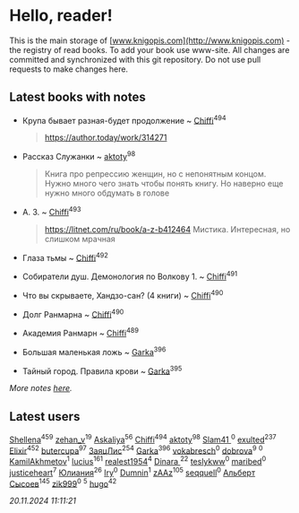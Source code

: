 # Hello, reader!
This is the main storage of [www.knigopis.com](http://www.knigopis.com) - the registry of read books.
To add your book use www-site. All changes are committed and synchronized with this git repository.
Do not use pull requests to make changes here.


## Latest books with notes
* Крупа бывает разная-будет продолжение ~ [Chiffi](users/105/105831994080785626680-google)<sup>494</sup>
    > https://author.today/work/314271

* Рассказ Служанки ~ [aktoty](users/275/275766107-vkontakte)<sup>98</sup>
    > Книга про репрессию женщин, но с непонятным концом. Нужно много чего знать чтобы понять книгу. Но наверно еще нужно много обдумать в голове

* А. З. ~ [Chiffi](users/105/105831994080785626680-google)<sup>493</sup>
    > https://litnet.com/ru/book/a-z-b412464
    > Мистика. Интересная, но слишком мрачная

* Глаза тьмы ~ [Chiffi](users/105/105831994080785626680-google)<sup>492</sup>

* Собиратели душ. Демонология по Волкову 1. ~ [Chiffi](users/105/105831994080785626680-google)<sup>491</sup>

* Что вы скрываете, Хандзо-сан? (4 книги) ~ [Chiffi](users/105/105831994080785626680-google)<sup>490</sup>

* Долг Ранмарна ~ [Chiffi](users/105/105831994080785626680-google)<sup>490</sup>

* Академия Ранмарн ~ [Chiffi](users/105/105831994080785626680-google)<sup>489</sup>

* Большая маленькая ложь ~ [Garka](users/115/115753719718250012620-google)<sup>396</sup>

* Тайный город. Правила крови ~ [Garka](users/115/115753719718250012620-google)<sup>395</sup>


_More notes [here](latest_books_with_notes.md)._


## Latest users
[Shellena](users/134/13413591548892934957-mailru)<sup>459</sup> 
[zehan_v](users/174/174598622-vkontakte)<sup>19</sup> 
[Askaliya](users/326/326783541-vkontakte)<sup>56</sup> 
[Chiffi](users/105/105831994080785626680-google)<sup>494</sup> 
[aktoty](users/275/275766107-vkontakte)<sup>98</sup> 
[Slam41 ](users/103/103558184911332019716-google)<sup>0</sup> 
[exulted](users/100/100599204551896265722-google)<sup>237</sup> 
[Elixir](users/115/115826717712507836033-google)<sup>452</sup> 
[butercupa](users/193/193697993-vkontakte)<sup>97</sup> 
[ЗаяцЛис](users/112/112388384595246311466-google)<sup>254</sup> 
[Garka](users/115/115753719718250012620-google)<sup>396</sup> 
[vokabresch](users/109/109100428262719456108-google)<sup>0</sup> 
[dobrova](users/606/6069210-vkontakte)<sup>9</sup> 
[](users/858/858967472-vkontakte)<sup>0</sup> 
[KamilAkhmetov](users/116/116472858042498200155-google)<sup>1</sup> 
[lucius](users/113/113248293394986559131-google)<sup>161</sup> 
[realest1954](users/439/439398-vkontakte)<sup>4</sup> 
[Dinara ](users/107/107718177426132290975-google)<sup>22</sup> 
[teslykww](users/507/50777839-vkontakte)<sup>0</sup> 
[maribed](users/254/25457836-vkontakte)<sup>0</sup> 
[justiceheart](users/404/40488888-vkontakte)<sup>7</sup> 
[Юлиания](users/693/69389439-vkontakte)<sup>26</sup> 
[Iry](users/116/116182444618955408830-google)<sup>0</sup> 
[Dumnin](users/103/103541795835665788358-google)<sup>1</sup> 
[zAAz](users/202/202248233-vkontakte)<sup>105</sup> 
[seqquell](users/103/103098990387296691783-google)<sup>0</sup> 
[Альберт Сысоев](users/474/47446642-vkontakte)<sup>145</sup> 
[zik999](users/105/105622323107798948661-google)<sup>0</sup> 
[](users/115/115095777313809768381-google)<sup>5</sup> 
[hugo](users/105/105063533945004840111-google)<sup>42</sup> 


_20.11.2024 11:11:21_
